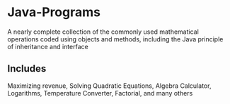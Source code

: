# Java-Programs
A nearly complete collection of the commonly used mathematical operations coded using objects and methods, including the Java principle of inheritance and interface

## Includes
Maximizing revenue, Solving Quadratic Equations, Algebra Calculator, Logarithms, Temperature Converter, Factorial, and many others

